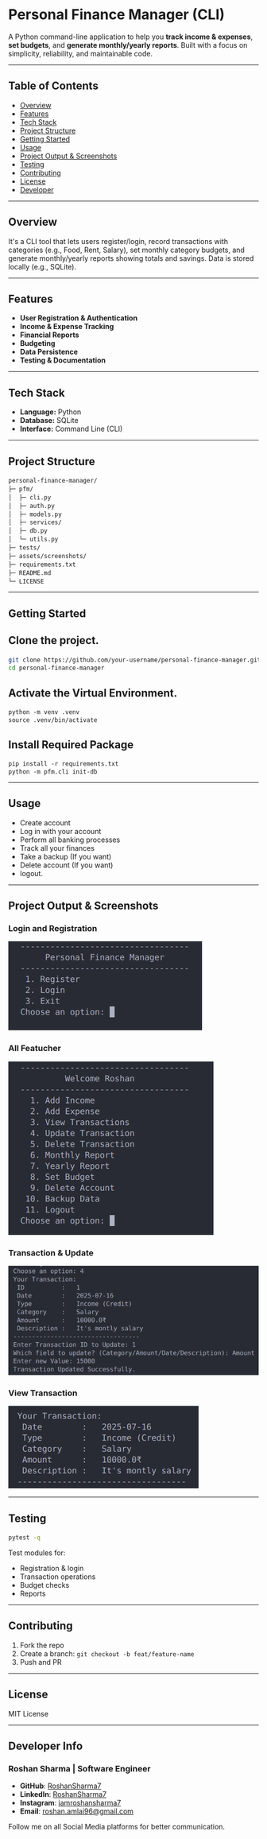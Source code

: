 
# Personal Finance Manager (CLI)

A Python command-line application to help you **track income & expenses**, **set budgets**, and **generate monthly/yearly reports**. Built with a focus on simplicity, reliability, and maintainable code.

---

## Table of Contents

- [Overview](#overview)  
- [Features](#features)  
- [Tech Stack](#tech-stack)  
- [Project Structure](#project-structure)  
- [Getting Started](#getting-started)  
- [Usage](#usage)
- [Project Output & Screenshots](#project-output--screenshots)  
- [Testing](#testing)
- [Contributing](#contributing)  
- [License](#license)
- [Developer](#developer-info)

---

## Overview

It's a CLI tool that lets users register/login, record transactions with categories (e.g., Food, Rent, Salary), set monthly category budgets, and generate monthly/yearly reports showing totals and savings. Data is stored locally (e.g., SQLite).

---

## Features

- **User Registration & Authentication**
- **Income & Expense Tracking**
- **Financial Reports**
- **Budgeting**
- **Data Persistence**
- **Testing & Documentation**

---

## Tech Stack

- **Language:** Python  
- **Database:** SQLite  
- **Interface:** Command Line (CLI)

---

## Project Structure

```txt
personal-finance-manager/
├─ pfm/
│  ├─ cli.py
│  ├─ auth.py
│  ├─ models.py
│  ├─ services/
│  ├─ db.py
│  └─ utils.py
├─ tests/
├─ assets/screenshots/
├─ requirements.txt
├─ README.md
└─ LICENSE
```

---

## Getting Started
## Clone the project.
```bash
git clone https://github.com/your-username/personal-finance-manager.git
cd personal-finance-manager
```

## Activate the Virtual Environment.
```
python -m venv .venv
source .venv/bin/activate
```

## Install Required Package
```
pip install -r requirements.txt
python -m pfm.cli init-db
```

---

## Usage

- Create account
- Log in with your account
- Perform all banking processes
- Track all your finances
- Take a backup (If you want)
- Delete account (If you want)
- logout.
  

---

## Project Output & Screenshots

### Login and Registration
![Login](screenshort/login.png)

### All Featucher
![Report](screenshort/welcome.png)

### Transaction & Update
![Transaction](screenshort/update.png)

### View Transaction
![View](screenshort/View.png)

---

## Testing

```bash
pytest -q
```

Test modules for:
- Registration & login  
- Transaction operations  
- Budget checks  
- Reports

---

## Contributing

1. Fork the repo  
2. Create a branch: `git checkout -b feat/feature-name`  
3. Push and PR

---

## License

MIT License

---

## Developer Info
### Roshan Sharma | Software Engineer 
- **GitHub**: [RoshanSharma7](https://github.com/RoshanSharma7)
- **LinkedIn**: [RoshanSharma7](https://www.linkedin.com/in/roshan-sharma7)
- **Instagram**: [iamroshansharma7](https://www.instagram.com/iamroshansharma7/)
- **Email**: roshan.amlai96@gmail.com

Follow me on all Social Media platforms for better communication.
